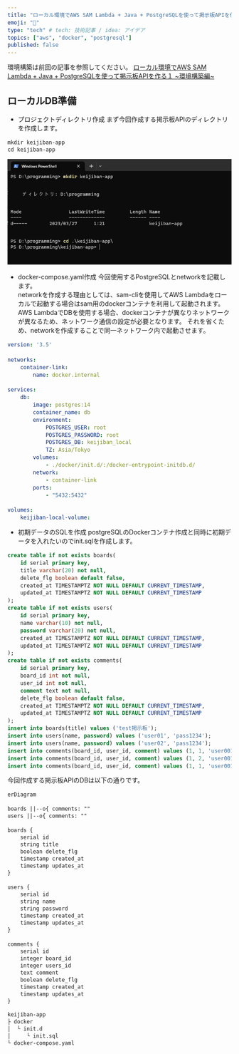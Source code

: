 ```yaml
---
title: "ローカル環境でAWS SAM Lambda + Java + PostgreSQLを使って掲示板APIを作る２ ~DB準備編~"
emoji: "🔧"
type: "tech" # tech: 技術記事 / idea: アイデア
topics: ["aws", "docker", "postgresql"]
published: false
---
```


環境構築は前回の記事を参照してください。
[ローカル環境でAWS SAM Lambda + Java + PostgreSQLを使って掲示板APIを作る１ ~環境構築編~](https://zenn.dev/ks1905/articles/aws-lambda-java-1)

## ローカルDB準備
* プロジェクトディレクトリ作成
まず今回作成する掲示板APIのディレクトリを作成します。
```sh:powershell
mkdir keijiban-app
cd keijiban-app
```
![](/images/aws-lambda-java-2/powershell1.png)

* docker-compose.yaml作成
今回使用するPostgreSQLとnetworkを記載します。<br />
networkを作成する理由としては、sam-cliを使用してAWS Lambdaをローカルで起動する場合はsam用のdockerコンテナを利用して起動されます。
AWS LambdaでDBを使用する場合、dockerコンテナが異なりネットワークが異なるため、ネットワーク通信の設定が必要となります。
それを省くため、networkを作成することで同一ネットワーク内で起動させます。
```yaml:docker-compose.yaml
version: '3.5'

networks:
    container-link:
        name: docker.internal

services:
    db:
        image: postgres:14
        container_name: db
        environment:
            POSTGRES_USER: root
            POSTGRES_PASSWORD: root
            POSTGRES_DB: keijiban_local
            TZ: Asia/Tokyo
        volumes:
            - ./docker/init.d/:/docker-entrypoint-initdb.d/
        network:
            - container-link
        ports:
            - "5432:5432"

volumes:
    keijiban-local-volume:
```
* 初期データのSQLを作成
postgreSQLのDockerコンテナ作成と同時に初期データを入れたいのでinit.sqlを作成します。
```sql:init.sql
create table if not exists boards(
    id serial primary key,
    title varchar(20) not null,
    delete_flg boolean default false,
    created_at TIMESTAMPTZ NOT NULL DEFAULT CURRENT_TIMESTAMP, 
    updated_at TIMESTAMPTZ NOT NULL DEFAULT CURRENT_TIMESTAMP 
);
create table if not exists users(
    id serial primary key,
    name varchar(10) not null,
    password varchar(20) not null,
    created_at TIMESTAMPTZ NOT NULL DEFAULT CURRENT_TIMESTAMP,
    updated_at TIMESTAMPTZ NOT NULL DEFAULT CURRENT_TIMESTAMP 
);
create table if not exists comments(
    id serial primary key,
    board_id int not null,
    user_id int not null,
    comment text not null,
    delete_flg boolean default false,
    created_at TIMESTAMPTZ NOT NULL DEFAULT CURRENT_TIMESTAMP,
    updated_at TIMESTAMPTZ NOT NULL DEFAULT CURRENT_TIMESTAMP 
);
insert into boards(title) values ('test掲示板');
insert into users(name, password) values ('user01', 'pass1234');
insert into users(name, password) values ('user02', 'pass1234');
insert into comments(board_id, user_id, comment) values (1, 1, 'user001 comment1');
insert into comments(board_id, user_id, comment) values (1, 2, 'user001 comment1');
insert into comments(board_id, user_id, comment) values (1, 1, 'user001 comment2');
```
今回作成する掲示板APIのDBは以下の通りです。
```mermaid 
erDiagram

boards ||--o{ comments: ""
users ||--o{ comments: ""

boards {
    serial id
    string title
    boolean delete_flg
    timestamp created_at
    timestamp updates_at
}

users {
    serial id
    string name
    string password
    timestamp created_at
    timestamp updates_at
}

comments {
    serial id
    integer board_id
    integer users_id
    text comment
    boolean delete_flg
    timestamp created_at
    timestamp updates_at
}
```

```
keijiban-app
├ docker
│  └ init.d
│     └ init.sql
└ docker-compose.yaml
```